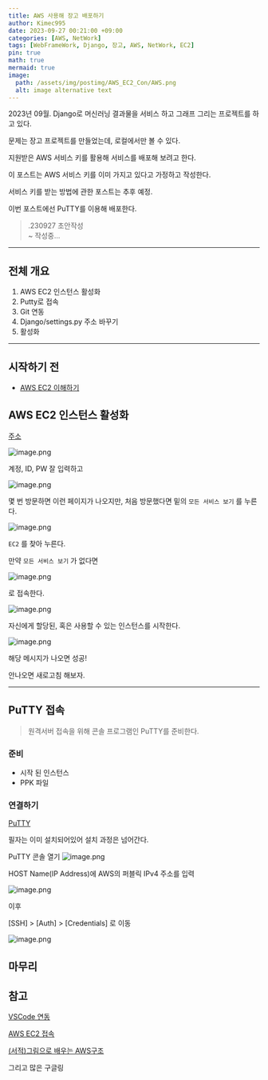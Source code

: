 ```yaml
---
title: AWS 사용해 장고 배포하기
author: Kimec995
date: 2023-09-27 00:21:00 +09:00
categories: [AWS, NetWork]
tags: [WebFrameWork, Django, 장고, AWS, NetWork, EC2]
pin: true
math: true
mermaid: true
image: 
  path: /assets/img/postimg/AWS_EC2_Con/AWS.png
  alt: image alternative text
---
```


2023년 09월. Django로 머신러닝 결과물을 서비스 하고 그래프 그리는 프로젝트를 하고 있다.

문제는 장고 프로젝트를 만들었는데, 로컬에서만 볼 수 있다.

지원받은 AWS 서비스 키를 활용해 서비스를 배포해 보려고 한다.

이 포스트는 AWS 서비스 키를 이미 가지고 있다고 가정하고 작성한다.

서비스 키를 받는 방법에 관한 포스트는 추후 예정.

이번 포스트에선 PuTTY를 이용해 배포한다.

> .230927 초안작성\
> ~ 작성중...

--- 

## 전체 개요

1. AWS EC2 인스턴스 활성화
2. Putty로 접속
3. Git 연동
4. Django/settings.py 주소 바꾸기
5. 활성화

---
## 시작하기 전

- [AWS EC2 이해하기](https://kimec995.github.io/posts/AWS-EC2-%EC%9D%B4%ED%95%B4%ED%95%98%EA%B8%B0/)


## AWS EC2 인스턴스 활성화

[주소](https://us-east-2.signin.aws.amazon.com/oauth?response_type=code&client_id=arn%3Aaws%3Asignin%3A%3A%3Aconsole%2Fcanvas&redirect_uri=https%3A%2F%2Fconsole.aws.amazon.com%2Fconsole%2Fhome%3FhashArgs%3D%2523%26isauthcode%3Dtrue%26state%3DhashArgsFromTB_us-east-2_5bcfd6701ed2937f&forceMobileLayout=0&forceMobileApp=0&code_challenge=JMJmc_GG7LC7U3ZlvCXGoynEnsSohaOxZl9Shqe2FfE&code_challenge_method=SHA-256)


![image.png](\assets\img\postimg\AWS_EC2_Con\AWS_EC2_Con01.png)

계정, ID, PW 잘 입력하고

![image.png](\assets\img\postimg\AWS_EC2_Con\AWS_EC2_Con02.png)

몇 번 방문하면 이런 페이지가 나오지만, 처음 방문했다면 밑의 `모든 서비스 보기` 를 누른다.

![image.png](\assets\img\postimg\AWS_EC2_Con\AWS_EC2_Con03.png)

`EC2` 를 찾아 누른다.

만약 `모든 서비스 보기` 가 없다면

![image.png](\assets\img\postimg\AWS_EC2_Con\AWS_EC2_Con04.png)

로 접속한다.

![image.png](\assets\img\postimg\AWS_EC2_Con\AWS_EC2_Con05.png)

자신에게 할당된, 혹은 사용할 수 있는 인스턴스를 시작한다.

![image.png](\assets\img\postimg\AWS_EC2_Con\AWS_EC2_Con07.png)

해당 메시지가 나오면 성공!

안나오면 새로고침 해보자.

---

## PuTTY 접속
> 원격서버 접속을 위해 콘솔 프로그램인 PuTTY를 준비한다.

### 준비

- 시작 된 인스턴스
- PPK 파일

### 연결하기

[PuTTY](https://www.putty.org/)

필자는 이미 설치되어있어 설치 과정은 넘어간다.

PuTTY 콘솔 열기
![image.png](\assets\img\postimg\AWS_EC2_Con\AWS_EC2_Con08.png)


HOST Name(IP Address)에 AWS의 퍼블릭 IPv4 주소를 입력

![image.png](\assets\img\postimg\AWS_EC2_Con\AWS_EC2_Con09.png)

이후

[SSH] > [Auth] > [Credentials] 로 이동

![image.png](\assets\img\postimg\AWS_EC2_Con\AWS_EC2_Con10.png)




## 마무리

## 참고
[VSCode 연동](https://dschloe.github.io/aws/2023/09/vscode_aws_conn/)

[AWS EC2 접속](https://dschloe.github.io/aws/2023/09/aws_server_conn/)

[(서적)그림으로 배우는 AWS구조](https://product.kyobobook.co.kr/detail/S000201988863)

그리고 많은 구글링
